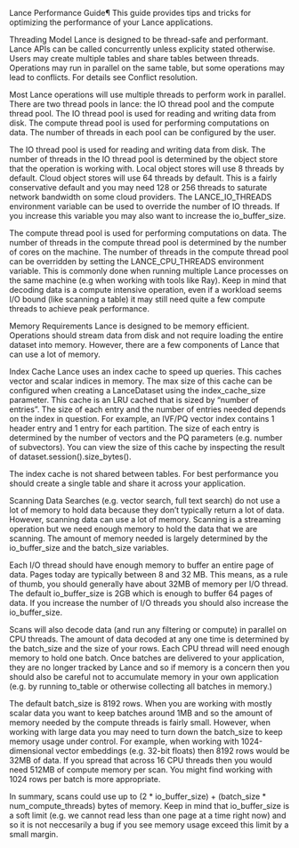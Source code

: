 Lance Performance Guide¶
This guide provides tips and tricks for optimizing the performance of your Lance applications.

Threading Model
Lance is designed to be thread-safe and performant. Lance APIs can be called concurrently unless explicity stated otherwise. Users may create multiple tables and share tables between threads. Operations may run in parallel on the same table, but some operations may lead to conflicts. For details see Conflict resolution.

Most Lance operations will use multiple threads to perform work in parallel. There are two thread pools in lance: the IO thread pool and the compute thread pool. The IO thread pool is used for reading and writing data from disk. The compute thread pool is used for performing computations on data. The number of threads in each pool can be configured by the user.

The IO thread pool is used for reading and writing data from disk. The number of threads in the IO thread pool is determined by the object store that the operation is working with. Local object stores will use 8 threads by default. Cloud object stores will use 64 threads by default. This is a fairly conservative default and you may need 128 or 256 threads to saturate network bandwidth on some cloud providers. The LANCE_IO_THREADS environment variable can be used to override the number of IO threads. If you increase this variable you may also want to increase the io_buffer_size.

The compute thread pool is used for performing computations on data. The number of threads in the compute thread pool is determined by the number of cores on the machine. The number of threads in the compute thread pool can be overridden by setting the LANCE_CPU_THREADS environment variable. This is commonly done when running multiple Lance processes on the same machine (e.g when working with tools like Ray). Keep in mind that decoding data is a compute intensive operation, even if a workload seems I/O bound (like scanning a table) it may still need quite a few compute threads to achieve peak performance.

Memory Requirements
Lance is designed to be memory efficient. Operations should stream data from disk and not require loading the entire dataset into memory. However, there are a few components of Lance that can use a lot of memory.

Index Cache
Lance uses an index cache to speed up queries. This caches vector and scalar indices in memory. The max size of this cache can be configured when creating a LanceDataset using the index_cache_size parameter. This cache is an LRU cached that is sized by “number of entries”. The size of each entry and the number of entries needed depends on the index in question. For example, an IVF/PQ vector index contains 1 header entry and 1 entry for each partition. The size of each entry is determined by the number of vectors and the PQ parameters (e.g. number of subvectors). You can view the size of this cache by inspecting the result of dataset.session().size_bytes().

The index cache is not shared between tables. For best performance you should create a single table and share it across your application.

Scanning Data
Searches (e.g. vector search, full text search) do not use a lot of memory to hold data because they don’t typically return a lot of data. However, scanning data can use a lot of memory. Scanning is a streaming operation but we need enough memory to hold the data that we are scanning. The amount of memory needed is largely determined by the io_buffer_size and the batch_size variables.

Each I/O thread should have enough memory to buffer an entire page of data. Pages today are typically between 8 and 32 MB. This means, as a rule of thumb, you should generally have about 32MB of memory per I/O thread. The default io_buffer_size is 2GB which is enough to buffer 64 pages of data. If you increase the number of I/O threads you should also increase the io_buffer_size.

Scans will also decode data (and run any filtering or compute) in parallel on CPU threads. The amount of data decoded at any one time is determined by the batch_size and the size of your rows. Each CPU thread will need enough memory to hold one batch. Once batches are delivered to your application, they are no longer tracked by Lance and so if memory is a concern then you should also be careful not to accumulate memory in your own application (e.g. by running to_table or otherwise collecting all batches in memory.)

The default batch_size is 8192 rows. When you are working with mostly scalar data you want to keep batches around 1MB and so the amount of memory needed by the compute threads is fairly small. However, when working with large data you may need to turn down the batch_size to keep memory usage under control. For example, when working with 1024-dimensional vector embeddings (e.g. 32-bit floats) then 8192 rows would be 32MB of data. If you spread that across 16 CPU threads then you would need 512MB of compute memory per scan. You might find working with 1024 rows per batch is more appropriate.

In summary, scans could use up to (2 * io_buffer_size) + (batch_size * num_compute_threads) bytes of memory. Keep in mind that io_buffer_size is a soft limit (e.g. we cannot read less than one page at a time right now) and so it is not neccesarily a bug if you see memory usage exceed this limit by a small margin.